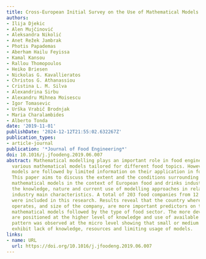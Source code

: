 ```yaml
---
title: Cross-European Initial Survey on the Use of Mathematical Models in Food Industry
authors:
- Ilija Djekic
- Alen Mujčinović
- Aleksandra Nikolić
- Anet Režek Jambrak
- Photis Papademas
- Aberham Hailu Feyissa
- Kamal Kansou
- Rallou Thomopoulos
- Heiko Briesen
- Nickolas G. Kavallieratos
- Christos G. Athanassiou
- Cristina L. M. Silva
- Alexandrina Sirbu
- Alexandru Mihnea Moisescu
- Igor Tomasevic
- Urška Vrabič Brodnjak
- Maria Charalambides
- Alberto Tonda
date: '2019-11-01'
publishDate: '2024-12-12T21:55:02.632267Z'
publication_types:
- article-journal
publication: '*Journal of Food Engineering*'
doi: 10.1016/j.jfoodeng.2019.06.007
abstract: Mathematical modelling plays an important role in food engineering having
  various mathematical models tailored for different food topics. However, mathematical
  models are followed by limited information on their application in food companies.
  This paper aims to discuss the extent and the conditions surrounding the usage of
  mathematical models in the context of European food and drinks industry. It investigates
  the knowledge, nature and current use of modelling approaches in relation to the
  industry main characteristics. A total of 203 food companies from 12 European countries
  were included in this research. Results reveal that the country where the company
  operates, and size of the company, are more important predictors on the usage of
  mathematical models followed by the type of food sector. The more developed countries
  are positioned at the higher level of knowledge and use of available models. Similar
  pattern was observed at the micro level showing that small or medium sized companies
  exhibit lack of knowledge, resources and limiting usage of models.
links:
- name: URL
  url: https://doi.org/10.1016/j.jfoodeng.2019.06.007
---
```


